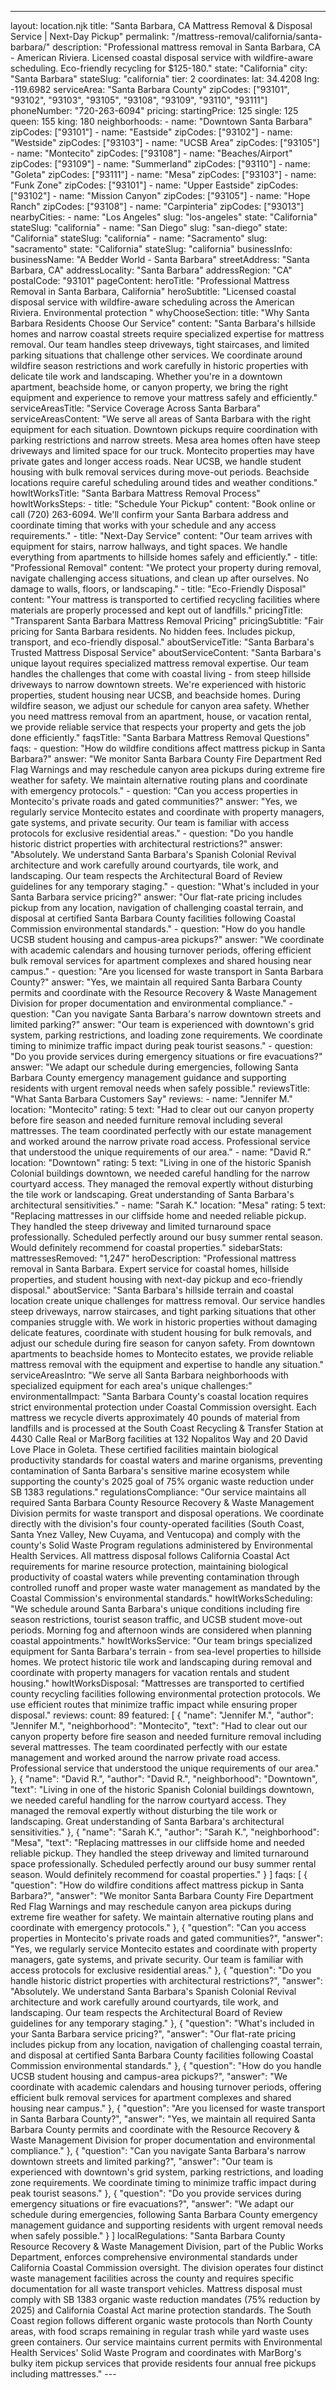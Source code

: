 ---
layout: location.njk
title: "Santa Barbara, CA Mattress Removal & Disposal Service | Next-Day Pickup"
permalink: "/mattress-removal/california/santa-barbara/"
description: "Professional mattress removal in Santa Barbara, CA - American Riviera. Licensed coastal disposal service with wildfire-aware scheduling. Eco-friendly recycling for $125-180." state: "California"
city: "Santa Barbara" stateSlug: "california" tier: 2 coordinates: lat: 34.4208 lng: -119.6982 serviceArea: "Santa Barbara County" zipCodes: ["93101", "93102", "93103", "93105", "93108", "93109", "93110", "93111"] phoneNumber: "720-263-6094" pricing: startingPrice: 125 single: 125 queen: 155 king: 180 neighborhoods: - name: "Downtown Santa Barbara" zipCodes: ["93101"] - name: "Eastside" zipCodes: ["93102"] - name: "Westside" zipCodes: ["93103"] - name: "UCSB Area" zipCodes: ["93105"] - name: "Montecito" zipCodes: ["93108"] - name: "Beaches/Airport" zipCodes: ["93109"] - name: "Summerland" zipCodes: ["93110"] - name: "Goleta" zipCodes: ["93111"] - name: "Mesa" zipCodes: ["93103"] - name: "Funk Zone" zipCodes: ["93101"] - name: "Upper Eastside" zipCodes: ["93102"] - name: "Mission Canyon" zipCodes: ["93105"] - name: "Hope Ranch" zipCodes: ["93108"] - name: "Carpinteria" zipCodes: ["93013"] nearbyCities: - name: "Los Angeles" slug: "los-angeles" state: "California" stateSlug: "california" - name: "San Diego" slug: "san-diego" state: "California" stateSlug: "california" - name: "Sacramento" slug: "sacramento" state: "California" stateSlug: "california" businessInfo: businessName: "A Bedder World - Santa Barbara" streetAddress: "Santa Barbara, CA" addressLocality: "Santa Barbara" addressRegion: "CA" postalCode: "93101" pageContent: heroTitle: "Professional Mattress Removal in Santa Barbara, California" heroSubtitle: "Licensed coastal disposal service with wildfire-aware scheduling across the American Riviera. Environmental protection " whyChooseSection: title: "Why Santa Barbara Residents Choose Our Service" content: "Santa Barbara's hillside homes and narrow coastal streets require specialized expertise for mattress removal. Our team handles steep driveways, tight staircases, and limited parking situations that challenge other services. We coordinate around wildfire season restrictions and work carefully in historic properties with delicate tile work and landscaping. Whether you're in a downtown apartment, beachside home, or canyon property, we bring the right equipment and experience to remove your mattress safely and efficiently." serviceAreasTitle: "Service Coverage Across Santa Barbara" serviceAreasContent: "We serve all areas of Santa Barbara with the right equipment for each situation. Downtown pickups require coordination with parking restrictions and narrow streets. Mesa area homes often have steep driveways and limited space for our truck. Montecito properties may have private gates and longer access roads. Near UCSB, we handle student housing with bulk removal services during move-out periods. Beachside locations require careful scheduling around tides and weather conditions." howItWorksTitle: "Santa Barbara Mattress Removal Process" howItWorksSteps: - title: "Schedule Your Pickup" content: "Book online or call (720) 263-6094. We'll confirm your Santa Barbara address and coordinate timing that works with your schedule and any access requirements." - title: "Next-Day Service" content: "Our team arrives with equipment for stairs, narrow hallways, and tight spaces. We handle everything from apartments to hillside homes safely and efficiently." - title: "Professional Removal" content: "We protect your property during removal, navigate challenging access situations, and clean up after ourselves. No damage to walls, floors, or landscaping." - title: "Eco-Friendly Disposal" content: "Your mattress is transported to certified recycling facilities where materials are properly processed and kept out of landfills." pricingTitle: "Transparent Santa Barbara Mattress Removal Pricing" pricingSubtitle: "Fair pricing for Santa Barbara residents. No hidden fees. Includes pickup, transport, and eco-friendly disposal." aboutServiceTitle: "Santa Barbara's Trusted Mattress Disposal Service" aboutServiceContent: "Santa Barbara's unique layout requires specialized mattress removal expertise. Our team handles the challenges that come with coastal living - from steep hillside driveways to narrow downtown streets. We're experienced with historic properties, student housing near UCSB, and beachside homes. During wildfire season, we adjust our schedule for canyon area safety. Whether you need mattress removal from an apartment, house, or vacation rental, we provide reliable service that respects your property and gets the job done efficiently." faqsTitle: "Santa Barbara Mattress Removal Questions" faqs: - question: "How do wildfire conditions affect mattress pickup in Santa Barbara?" answer: "We monitor Santa Barbara County Fire Department Red Flag Warnings and may reschedule canyon area pickups during extreme fire weather for safety. We maintain alternative routing plans and coordinate with emergency protocols." - question: "Can you access properties in Montecito's private roads and gated communities?" answer: "Yes, we regularly service Montecito estates and coordinate with property managers, gate systems, and private security. Our team is familiar with access protocols for exclusive residential areas." - question: "Do you handle historic district properties with architectural restrictions?" answer: "Absolutely. We understand Santa Barbara's Spanish Colonial Revival architecture and work carefully around courtyards, tile work, and landscaping. Our team respects the Architectural Board of Review guidelines for any temporary staging." - question: "What's included in your Santa Barbara service pricing?" answer: "Our flat-rate pricing includes pickup from any location, navigation of challenging coastal terrain, and disposal at certified Santa Barbara County facilities following Coastal Commission environmental standards." - question: "How do you handle UCSB student housing and campus-area pickups?" answer: "We coordinate with academic calendars and housing turnover periods, offering efficient bulk removal services for apartment complexes and shared housing near campus." - question: "Are you licensed for waste transport in Santa Barbara County?" answer: "Yes, we maintain all required Santa Barbara County permits and coordinate with the Resource Recovery & Waste Management Division for proper documentation and environmental compliance." - question: "Can you navigate Santa Barbara's narrow downtown streets and limited parking?" answer: "Our team is experienced with downtown's grid system, parking restrictions, and loading zone requirements. We coordinate timing to minimize traffic impact during peak tourist seasons." - question: "Do you provide services during emergency situations or fire evacuations?" answer: "We adapt our schedule during emergencies, following Santa Barbara County emergency management guidance and supporting residents with urgent removal needs when safely possible." reviewsTitle: "What Santa Barbara Customers Say" reviews: - name: "Jennifer M." location: "Montecito" rating: 5 text: "Had to clear out our canyon property before fire season and needed furniture removal including several mattresses. The team coordinated perfectly with our estate management and worked around the narrow private road access. Professional service that understood the unique requirements of our area." - name: "David R." location: "Downtown" rating: 5 text: "Living in one of the historic Spanish Colonial buildings downtown, we needed careful handling for the narrow courtyard access. They managed the removal expertly without disturbing the tile work or landscaping. Great understanding of Santa Barbara's architectural sensitivities." - name: "Sarah K." location: "Mesa" rating: 5 text: "Replacing mattresses in our cliffside home and needed reliable pickup. They handled the steep driveway and limited turnaround space professionally. Scheduled perfectly around our busy summer rental season. Would definitely recommend for coastal properties." sidebarStats: mattressesRemoved: "1,247" heroDescription: "Professional mattress removal in Santa Barbara. Expert service for coastal homes, hillside properties, and student housing with next-day pickup and eco-friendly disposal." aboutService: "Santa Barbara's hillside terrain and coastal location create unique challenges for mattress removal. Our service handles steep driveways, narrow staircases, and tight parking situations that other companies struggle with. We work in historic properties without damaging delicate features, coordinate with student housing for bulk removals, and adjust our schedule during fire season for canyon safety. From downtown apartments to beachside homes to Montecito estates, we provide reliable mattress removal with the equipment and expertise to handle any situation." serviceAreasIntro: "We serve all Santa Barbara neighborhoods with specialized equipment for each area's unique challenges:" environmentalImpact: "Santa Barbara County's coastal location requires strict environmental protection under Coastal Commission oversight. Each mattress we recycle diverts approximately 40 pounds of material from landfills and is processed at the South Coast Recycling & Transfer Station at 4430 Calle Real or MarBorg facilities at 132 Nopalitos Way and 20 David Love Place in Goleta. These certified facilities maintain biological productivity standards for coastal waters and marine organisms, preventing contamination of Santa Barbara's sensitive marine ecosystem while supporting the county's 2025 goal of 75% organic waste reduction under SB 1383 regulations." regulationsCompliance: "Our service maintains all required Santa Barbara County Resource Recovery & Waste Management Division permits for waste transport and disposal operations. We coordinate directly with the division's four county-operated facilities (South Coast, Santa Ynez Valley, New Cuyama, and Ventucopa) and comply with the county's Solid Waste Program regulations administered by Environmental Health Services. All mattress disposal follows California Coastal Act requirements for marine resource protection, maintaining biological productivity of coastal waters while preventing contamination through controlled runoff and proper waste water management as mandated by the Coastal Commission's environmental standards." howItWorksScheduling: "We schedule around Santa Barbara's unique conditions including fire season restrictions, tourist season traffic, and UCSB student move-out periods. Morning fog and afternoon winds are considered when planning coastal appointments." howItWorksService: "Our team brings specialized equipment for Santa Barbara's terrain - from sea-level properties to hillside homes. We protect historic tile work and landscaping during removal and coordinate with property managers for vacation rentals and student housing." howItWorksDisposal: "Mattresses are transported to certified county recycling facilities following environmental protection protocols. We use efficient routes that minimize traffic impact while ensuring proper disposal." reviews: count: 89 featured: [ { "name": "Jennifer M.", "author": "Jennifer M.", "neighborhood": "Montecito", "text": "Had to clear out our canyon property before fire season and needed furniture removal including several mattresses. The team coordinated perfectly with our estate management and worked around the narrow private road access. Professional service that understood the unique requirements of our area." }, { "name": "David R.", "author": "David R.", "neighborhood": "Downtown", "text": "Living in one of the historic Spanish Colonial buildings downtown, we needed careful handling for the narrow courtyard access. They managed the removal expertly without disturbing the tile work or landscaping. Great understanding of Santa Barbara's architectural sensitivities." }, { "name": "Sarah K.", "author": "Sarah K.", "neighborhood": "Mesa", "text": "Replacing mattresses in our cliffside home and needed reliable pickup. They handled the steep driveway and limited turnaround space professionally. Scheduled perfectly around our busy summer rental season. Would definitely recommend for coastal properties." } ] faqs: [ { "question": "How do wildfire conditions affect mattress pickup in Santa Barbara?", "answer": "We monitor Santa Barbara County Fire Department Red Flag Warnings and may reschedule canyon area pickups during extreme fire weather for safety. We maintain alternative routing plans and coordinate with emergency protocols." }, { "question": "Can you access properties in Montecito's private roads and gated communities?", "answer": "Yes, we regularly service Montecito estates and coordinate with property managers, gate systems, and private security. Our team is familiar with access protocols for exclusive residential areas." }, { "question": "Do you handle historic district properties with architectural restrictions?", "answer": "Absolutely. We understand Santa Barbara's Spanish Colonial Revival architecture and work carefully around courtyards, tile work, and landscaping. Our team respects the Architectural Board of Review guidelines for any temporary staging." }, { "question": "What's included in your Santa Barbara service pricing?", "answer": "Our flat-rate pricing includes pickup from any location, navigation of challenging coastal terrain, and disposal at certified Santa Barbara County facilities following Coastal Commission environmental standards." }, { "question": "How do you handle UCSB student housing and campus-area pickups?", "answer": "We coordinate with academic calendars and housing turnover periods, offering efficient bulk removal services for apartment complexes and shared housing near campus." }, { "question": "Are you licensed for waste transport in Santa Barbara County?", "answer": "Yes, we maintain all required Santa Barbara County permits and coordinate with the Resource Recovery & Waste Management Division for proper documentation and environmental compliance." }, { "question": "Can you navigate Santa Barbara's narrow downtown streets and limited parking?", "answer": "Our team is experienced with downtown's grid system, parking restrictions, and loading zone requirements. We coordinate timing to minimize traffic impact during peak tourist seasons." }, { "question": "Do you provide services during emergency situations or fire evacuations?", "answer": "We adapt our schedule during emergencies, following Santa Barbara County emergency management guidance and supporting residents with urgent removal needs when safely possible." } ] localRegulations: "Santa Barbara County Resource Recovery & Waste Management Division, part of the Public Works Department, enforces comprehensive environmental standards under California Coastal Commission oversight. The division operates four distinct waste management facilities across the county and requires specific documentation for all waste transport vehicles. Mattress disposal must comply with SB 1383 organic waste reduction mandates (75% reduction by 2025) and California Coastal Act marine protection standards. The South Coast region follows different organic waste protocols than North County areas, with food scraps remaining in regular trash while yard waste uses green containers. Our service maintains current permits with Environmental Health Services' Solid Waste Program and coordinates with MarBorg's bulky item pickup services that provide residents four annual free pickups including mattresses." ---